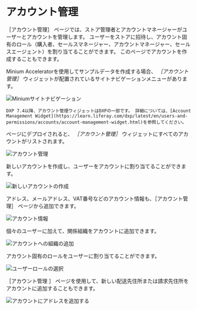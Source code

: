 # アカウント管理

［アカウント管理］ ページでは、ストア管理者とアカウントマネージャーがユーザーとアカウントを管理します。 ユーザーをストアに招待し、アカウント固有のロール（購入者、セールスマネージャー、アカウントマネージャー、セールスエージェント）を割り当てることができます。 このページでアカウントを作成することもできます。

Minium Acceleratorを使用してサンプルデータを作成する場合、 _［アカウント管理］_ ウィジェットが配置されているサイトナビゲーションメニューがあります。

![Miniumサイトナビゲーション](./account-management/images/01.png)

```{important}
DXP 7.4以降、アカウント管理ウィジェットはDXPの一部です。 詳細については、[Account Management Widget](https://learn.liferay.com/dxp/latest/en/users-and-permissions/accounts/account-management-widget.html)を参照してください。 
```

ページにデプロイされると、 _［アカウント管理］_ ウィジェットにすべてのアカウントがリストされます。

![アカウント管理](./account-management/images/02.png)

新しいアカウントを作成し、ユーザーをアカウントに割り当てることができます。

![新しいアカウントの作成](./account-management/images/03.png)

アドレス、メールアドレス、VAT番号などのアカウント情報も、［アカウント管理］ ページから追加できます。

![アカウント情報](./account-management/images/07.png)

個々のユーザーに加えて、関係組織をアカウントに追加できます。

![アカウントへの組織の追加](./account-management/images/06.png)

アカウント固有のロールをユーザーに割り当てることができます。

![ユーザーロールの選択](./account-management/images/04.png)

［アカウント管理 ］ ページを使用して、新しい配送先住所または請求先住所をアカウントに追加することもできます。

![アカウントにアドレスを追加する](./account-management/images/05.png)
